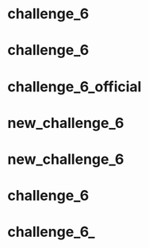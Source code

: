 # challenge_6
# challenge_6
# challenge_6_official
# new_challenge_6
# new_challenge_6
# challenge_6
# challenge_6_
